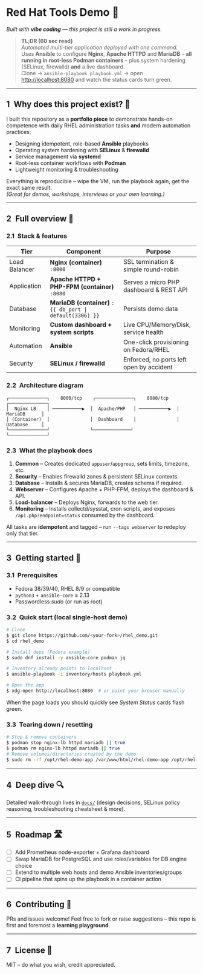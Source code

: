 # Red Hat Tools Demo 🚀

*Built with **vibe coding** &mdash; this project is still a work&nbsp;in&nbsp;progress.*

> **TL;DR (60 sec read)**  
> *Automated multi-tier application deployed with one command.*  
> Uses **Ansible** to configure **Nginx**, **Apache HTTPD** and **MariaDB** – **all running in root-less Podman containers** – plus system hardening (SELinux, firewalld) **and** a live dashboard.  
> Clone → `ansible-playbook playbook.yml` → open <http://localhost:8080> and watch the status cards turn green.

---

## 1 Why does this project exist? 🤔

I built this repository as a **portfolio piece** to demonstrate hands-on competence with daily RHEL administration tasks **and** modern automation practices:

* Designing idempotent, role-based **Ansible** playbooks
* Operating system hardening with **SELinux** & **firewalld**
* Service management via **systemd**
* Root-less container workflows with **Podman**
* Lightweight monitoring & troubleshooting

Everything is reproducible – wipe the VM, run the playbook again, get the exact same result.  
*(Great for demos, workshops, interviews or your own learning.)*

---

## 2 Full overview 📝

### 2.1 Stack & features

| Tier | Component | Purpose |
|------|-----------|---------|
| Load Balancer | **Nginx (container)** `:8000` | SSL termination & simple round-robin |
| Application | **Apache HTTPD + PHP-FPM (container)** `:8080` | Serves a micro PHP dashboard & REST API |
| Database | **MariaDB (container)** `:{{ db_port \| default(3306) }}` | Persists demo data |
| Monitoring | **Custom dashboard + system scripts** | Live CPU/Memory/Disk, service health |
| Automation | **Ansible** | One-click provisioning on Fedora/RHEL |
| Security | **SELinux / firewalld** | Enforced, no ports left open by accident |

### 2.2 Architecture diagram

```text
┌──────────────┐    8000/tcp    ┌──────────────┐    8080/tcp    ┌──────────────┐
│  Nginx LB    │ ───────────▶  │  Apache/PHP   │ ───────────▶  │  MariaDB      │
│ (Container)  │               │  Dashboard    │               │  Database     │
└──────────────┘               └──────────────┘               └──────────────┘
```

### 2.3 What the playbook does

1. **Common** – Creates dedicated `appuser`/`appgroup`, sets limits, timezone, etc.
2. **Security** – Enables firewalld zones & persistent SELinux contexts.
3. **Database** – Installs & secures MariaDB, creates schema if required.
4. **Webserver** – Configures Apache + PHP-FPM, deploys the dashboard & API.
5. **Load-balancer** – Deploys Nginx, forwards to the web tier.
6. **Monitoring** – Installs collectd/sysstat, cron scripts, and exposes `/api.php?endpoint=status` consumed by the dashboard.

All tasks are **idempotent** and tagged – run `--tags webserver` to redeploy only that tier.

---

## 3 Getting started 🏁

### 3.1 Prerequisites

* Fedora 38/39/40, RHEL 8/9 or compatible
* `python3` + `ansible-core` ≥ 2.13
* Passwordless *sudo* (or run as root)

### 3.2 Quick start (local single-host demo)

```bash
# Clone
$ git clone https://github.com/<your-fork>/rhel_demo.git
$ cd rhel_demo

# Install deps (Fedora example)
$ sudo dnf install -y ansible-core podman jq

# Inventory already points to localhost
$ ansible-playbook -i inventory/hosts playbook.yml

# Open the app
$ xdg-open http://localhost:8080  # or point your browser manually
```

When the page loads you should quickly see *System Status* cards flash green.

### 3.3 Tearing down / resetting

```bash
# Stop & remove containers
$ podman stop nginx-lb httpd mariadb || true
$ podman rm nginx-lb httpd mariadb || true
# Remove volumes/directories created by the demo
$ sudo rm -rf /opt/rhel-demo-app /var/www/html/rhel-demo-app /opt/rhel-demo-app/db_data
```

---

## 4 Deep dive 🔍

Detailed walk-through lives in [`docs/`](docs/) (design decisions, SELinux policy reasoning, troubleshooting cheatsheet & more).

---

## 5 Roadmap 🛣️

- [ ] Add Prometheus node-exporter + Grafana dashboard
- [ ] Swap MariaDB for PostgreSQL and use roles/variables for DB engine choice
- [ ] Extend to multiple web hosts and demo Ansible inventories/groups
- [ ] CI pipeline that spins up the playbook in a container action

---

## 6 Contributing 🤝

PRs and issues welcome! Feel free to fork or raise suggestions – this repo is first and foremost a **learning playground**.

---

## 7 License 📝

MIT – do what you wish, credit appreciated. 